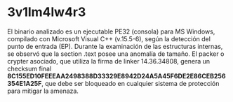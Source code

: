 # 3v1lm4lw4r3
El binario analizado es un ejecutable PE32 (consola) para MS Windows, compilado con Microsoft Visual C++ (v.15.5-6), según la detección del punto de entrada (EP). Durante la examinación de las estructuras internas, se observó que la section .text posee una anomalía de tamaño. El packer o crypter asociado, que utiliza la firma de linker 14.36.34808, genera un checksum final **8C155ED10FEEEAA2498388D33329E8942D24A5A45F6DE2E86CEB256354E1A25F**, que debe ser bloqueado en cualquier sistema de protección para mitigar la amenaza.
